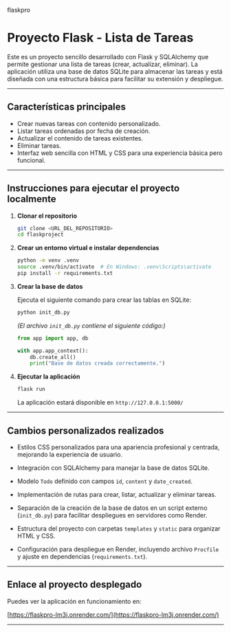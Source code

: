 flaskpro
# Proyecto Flask - Lista de Tareas 

Este es un proyecto sencillo desarrollado con Flask y SQLAlchemy que permite gestionar una lista de tareas (crear, actualizar, eliminar). La aplicación utiliza una base de datos SQLite para almacenar las tareas y está diseñada con una estructura básica para facilitar su extensión y despliegue.

---

## Características principales

- Crear nuevas tareas con contenido personalizado.
- Listar tareas ordenadas por fecha de creación.
- Actualizar el contenido de tareas existentes.
- Eliminar tareas.
- Interfaz web sencilla con HTML y CSS para una experiencia básica pero funcional.

---

## Instrucciones para ejecutar el proyecto localmente

1. **Clonar el repositorio**

   ```bash
   git clone <URL_DEL_REPOSITORIO>
   cd flaskproject
   ```

2. **Crear un entorno virtual e instalar dependencias**

   ```bash
   python -m venv .venv
   source .venv/bin/activate  # En Windows: .venv\Scripts\activate
   pip install -r requirements.txt
   ```

3. **Crear la base de datos**

   Ejecuta el siguiente comando para crear las tablas en SQLite:

   ```bash
   python init_db.py
   ```

   *(El archivo `init_db.py` contiene el siguiente código:)*

   ```python
   from app import app, db

   with app.app_context():
       db.create_all()
       print("Base de datos creada correctamente.")
   ```

4. **Ejecutar la aplicación**

   ```bash
   flask run
   ```

   La aplicación estará disponible en `http://127.0.0.1:5000/`

---

## Cambios personalizados realizados

- Estilos CSS personalizados para una apariencia profesional y centrada, mejorando la experiencia de usuario.
- Integración con SQLAlchemy para manejar la base de datos SQLite.
- Modelo `Todo` definido con campos `id`, `content` y `date_created`.
- Implementación de rutas para crear, listar, actualizar y eliminar tareas.
- Separación de la creación de la base de datos en un script externo (`init_db.py`) para facilitar despliegues en servidores como Render.
- Estructura del proyecto con carpetas `templates` y `static` para organizar HTML y CSS.

- Configuración para despliegue en Render, incluyendo archivo `Procfile` y ajuste en dependencias (`requirements.txt`).

---

## Enlace al proyecto desplegado

Puedes ver la aplicación en funcionamiento en:

[https://flaskpro-lm3j.onrender.com/](https://flaskpro-lm3j.onrender.com/)

---
